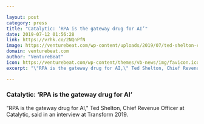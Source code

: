 ```yaml
---

layout: post
category: press
title: "Catalytic: ‘RPA is the gateway drug for AI’"
date: 2019-07-12 01:56:28
link: https://vrhk.co/2NQnPfN
image: https://venturebeat.com/wp-content/uploads/2019/07/ted-shelton-chad-rich.jpg?w=1200&strip=all
domain: venturebeat.com
author: "VentureBeat"
icon: https://venturebeat.com/wp-content/themes/vb-news/img/favicon.ico
excerpt: "\"RPA is the gateway drug for AI,\" Ted Shelton, Chief Revenue Officer at Catalytic, said in an interview at Transform 2019."

---
```


### Catalytic: ‘RPA is the gateway drug for AI’

"RPA is the gateway drug for AI," Ted Shelton, Chief Revenue Officer at Catalytic, said in an interview at Transform 2019.